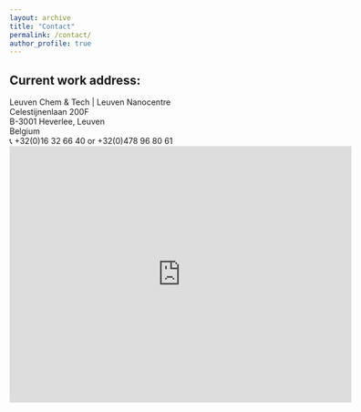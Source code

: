 ```yaml
---
layout: archive
title: "Contact"
permalink: /contact/
author_profile: true
---
```


<h2> Current work address: </h2>
Leuven Chem & Tech | Leuven Nanocentre <br>
Celestijnenlaan 200F<br>
B-3001 Heverlee, Leuven<br>
Belgium <br>
&#128222; +32(0)16 32 66 40 or +32(0)478 96 80 61


<iframe src="https://www.google.com/maps/embed?pb=!1m18!1m12!1m3!1d1520.234828170576!2d4.675107811855763!3d50.864015069136215!2m3!1f0!2f0!3f0!3m2!1i1024!2i768!4f13.1!3m3!1m2!1s0x47c1610e29cc4c5b%3A0x96848ac87dbaaccc!2s200F%20Chem%20%26%20Tech!5e0!3m2!1snl!2sbe!4v1677589415153!5m2!1snl!2sbe" width="600" height="450" style="border:0;" allowfullscreen="" loading="lazy" referrerpolicy="no-referrer-when-downgrade"></iframe>
